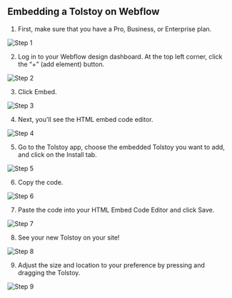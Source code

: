 ## Embedding a Tolstoy on Webflow

1. First, make sure that you have a Pro, Business, or Enterprise plan.

![Step 1](https://downloads.intercomcdn.com/i/o/646002776/152baef7a97bd630bb9aa460/image.png)

2. Log in to your Webflow design dashboard. At the top left corner, click the “+” (add element) button.

![Step 2](https://downloads.intercomcdn.com/i/o/303564005/ff3448c663eb35000380c6c7/image.png)

3. Click Embed.

![Step 3](https://tolstoy-2c549356d0c0.intercom-attachments-7.com/i/o/303552759/25fbd42563d45768c294f345/9sn37ldKzpjj1n4Fs0K-46SFwxjn3_ugnfwkYZPXSMLqLU5vuy_9FCqBn1xfeZaeaPs17U0zbfky3BJGWmLvr-nQPAgtkMITkvWRND-ByQuSjojAaBHHq1bjg1Yoq-hWnp5pxwtf)

4. Next, you'll see the HTML embed code editor.

![Step 4](https://tolstoy-2c549356d0c0.intercom-attachments-7.com/i/o/303552770/482c35962bcf19111b4edf1c/DWwId0LRjZKd6gAPdCeUvVEVL3dG-4sj8wo4d5Uf_2Y1vheWiuqL_-HwTpzvZ_JMU3XethNbvtDlTnzl7ICtdsJVMZC_vygX4x19iG6DV_r47Ms9qLYprqFJunMscp7F4EU6s-au) 

5. Go to the Tolstoy app, choose the embedded Tolstoy you want to add, and click on the Install tab.

![Step 5](https://downloads.intercomcdn.com/i/o/888372694/961c9b6e85d4d2ffd397d826/image.png)

6. Copy the code.

![Step 6](https://downloads.intercomcdn.com/i/o/888373574/7f8bd93d8b40f3d3b1f4af46/image.png)

7. Paste the code into your HTML Embed Code Editor and click Save.

![Step 7](https://downloads.intercomcdn.com/i/o/545555337/c4035ca701d348ec69cc65b8/image.png)

8. See your new Tolstoy on your site!

![Step 8](https://tolstoy-2c549356d0c0.intercom-attachments-7.com/i/o/303552801/ce9d475cc0c8a73c4769cdba/Gh7pixScZsx8LTtmVAxbbcR0M1Kcxp3Mf7GnajyyHsui2Q-h1AFPUBmhSk-kSb8bWzI7DkU3dj34iwva4UrOcwfEamBZd_a9hO0rAlj86Ooz0trB8aN9DLan-CIIuhIHDVXE3pL_)

9. Adjust the size and location to your preference by pressing and dragging the Tolstoy.

![Step 9](https://tolstoy-2c549356d0c0.intercom-attachments-7.com/i/o/303552806/0e8ca9b3383ce74802a9d05d/yAu4vJNuwaO7DUIJ4T2zx6Vg3pWyQJAajYTEvAln4rBBofs0TOPQzTTJQkcwMJgeK80DSvTxsI8l7rrKytV2Jz6DslCwIz9LDwK7e-fFKCn43IFlJOt63ntkSx9d4XPVoRQx3VFS)